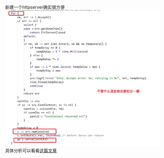 新建一个httpserver确实很方便
![看看http源码流程](../../img/http.png)
具体分析可以看看[这篇文章](https://zhuanlan.zhihu.com/p/101995755)